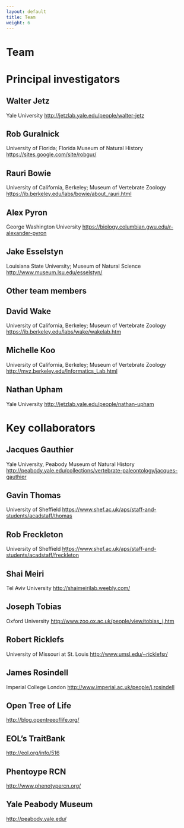 ```yaml
---
layout: default
title: Team
weight: 6
---
```


Team
===

# Principal investigators #

## Walter Jetz ##
Yale University
http://jetzlab.yale.edu/people/walter-jetz

## Rob Guralnick ##
University of Florida; Florida Museum of Natural History
https://sites.google.com/site/robgur/

## Rauri Bowie ##
University of California, Berkeley; Museum of Vertebrate Zoology
https://ib.berkeley.edu/labs/bowie/about_rauri.html

## Alex Pyron ##
George Washington University
https://biology.columbian.gwu.edu/r-alexander-pyron

## Jake Esselstyn ##
Louisiana State University; Museum of Natural Science
http://www.museum.lsu.edu/esselstyn/

## Other team members ##

## David Wake ##
University of California, Berkeley; Museum of Vertebrate Zoology
https://ib.berkeley.edu/labs/wake/wakelab.htm

## Michelle Koo ##
University of California, Berkeley; Museum of Vertebrate Zoology
http://mvz.berkeley.edu/Informatics_Lab.html

## Nathan Upham ##
Yale University
http://jetzlab.yale.edu/people/nathan-upham

# Key collaborators #

## Jacques Gauthier ##
Yale University, Peabody Museum of Natural History
http://peabody.yale.edu/collections/vertebrate-paleontology/jacques-gauthier

## Gavin Thomas ##
University of Sheffield
https://www.shef.ac.uk/aps/staff-and-students/acadstaff/thomas

## Rob Freckleton ##
University of Sheffield
https://www.shef.ac.uk/aps/staff-and-students/acadstaff/freckleton

## Shai Meiri ##
Tel Aviv University
http://shaimeirilab.weebly.com/

## Joseph Tobias ##
Oxford University
http://www.zoo.ox.ac.uk/people/view/tobias_j.htm

## Robert Ricklefs ##
University of Missouri at St. Louis
http://www.umsl.edu/~ricklefsr/

## James Rosindell ##
Imperial College London
http://www.imperial.ac.uk/people/j.rosindell

## Open Tree of Life ##
http://blog.opentreeoflife.org/

## EOL’s TraitBank ##
http://eol.org/info/516

## Phentoype RCN ##
http://www.phenotypercn.org/

## Yale Peabody Museum ##
http://peabody.yale.edu/

